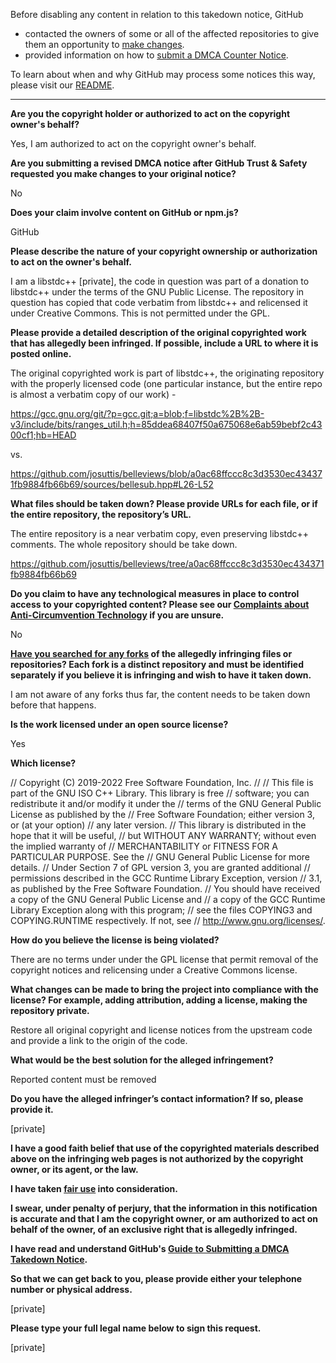 Before disabling any content in relation to this takedown notice, GitHub
- contacted the owners of some or all of the affected repositories to give them an opportunity to [make changes](https://docs.github.com/en/github/site-policy/dmca-takedown-policy#a-how-does-this-actually-work).
- provided information on how to [submit a DMCA Counter Notice](https://docs.github.com/en/articles/guide-to-submitting-a-dmca-counter-notice).

To learn about when and why GitHub may process some notices this way, please visit our [README](https://github.com/github/dmca/blob/master/README.md#anatomy-of-a-takedown-notice).

---

**Are you the copyright holder or authorized to act on the copyright owner's behalf?**

Yes, I am authorized to act on the copyright owner's behalf.

**Are you submitting a revised DMCA notice after GitHub Trust & Safety requested you make changes to your original notice?**

No

**Does your claim involve content on GitHub or npm.js?**

GitHub

**Please describe the nature of your copyright ownership or authorization to act on the owner's behalf.**

I am a libstdc++ [private], the code in question was part of a donation to libstdc++ under the terms of the GNU Public License. The repository in question has copied that code verbatim from libstdc++ and relicensed it under Creative Commons. This is not permitted under the GPL.

**Please provide a detailed description of the original copyrighted work that has allegedly been infringed. If possible, include a URL to where it is posted online.**

The original copyrighted work is part of libstdc++, the originating repository with the properly licensed code (one particular instance, but the entire repo is almost a verbatim copy of our work) -

https://gcc.gnu.org/git/?p=gcc.git;a=blob;f=libstdc%2B%2B-v3/include/bits/ranges_util.h;h=85ddea68407f50a675068e6ab59bebf2c4300cf1;hb=HEAD

vs.

https://github.com/josuttis/belleviews/blob/a0ac68ffccc8c3d3530ec434371fb9884fb66b69/sources/bellesub.hpp#L26-L52

**What files should be taken down? Please provide URLs for each file, or if the entire repository, the repository’s URL.**

The entire repository is a near verbatim copy, even preserving libstdc++ comments. The whole repository should be take down.

https://github.com/josuttis/belleviews/tree/a0ac68ffccc8c3d3530ec434371fb9884fb66b69

**Do you claim to have any technological measures in place to control access to your copyrighted content? Please see our <a href="https://docs.github.com/articles/guide-to-submitting-a-dmca-takedown-notice#complaints-about-anti-circumvention-technology">Complaints about Anti-Circumvention Technology</a> if you are unsure.**

No

**<a href="https://docs.github.com/articles/dmca-takedown-policy#b-what-about-forks-or-whats-a-fork">Have you searched for any forks</a> of the allegedly infringing files or repositories? Each fork is a distinct repository and must be identified separately if you believe it is infringing and wish to have it taken down.**

I am not aware of any forks thus far, the content needs to be taken down before that happens.

**Is the work licensed under an open source license?**

Yes

**Which license?**

// Copyright (C) 2019-2022 Free Software Foundation, Inc.
//
// This file is part of the GNU ISO C++ Library. This library is free
// software; you can redistribute it and/or modify it under the
// terms of the GNU General Public License as published by the
// Free Software Foundation; either version 3, or (at your option)
// any later version.
// This library is distributed in the hope that it will be useful,
// but WITHOUT ANY WARRANTY; without even the implied warranty of
// MERCHANTABILITY or FITNESS FOR A PARTICULAR PURPOSE. See the
// GNU General Public License for more details.
// Under Section 7 of GPL version 3, you are granted additional
// permissions described in the GCC Runtime Library Exception, version
// 3.1, as published by the Free Software Foundation.
// You should have received a copy of the GNU General Public License and
// a copy of the GCC Runtime Library Exception along with this program;
// see the files COPYING3 and COPYING.RUNTIME respectively. If not, see
// <http://www.gnu.org/licenses/>.

**How do you believe the license is being violated?**

There are no terms under under the GPL license that permit removal of the copyright notices and relicensing under a Creative Commons license.

**What changes can be made to bring the project into compliance with the license? For example, adding attribution, adding a license, making the repository private.**

Restore all original copyright and license notices from the upstream code and provide a link to the origin of the code.

**What would be the best solution for the alleged infringement?**

Reported content must be removed

**Do you have the alleged infringer’s contact information? If so, please provide it.**

[private]

**I have a good faith belief that use of the copyrighted materials described above on the infringing web pages is not authorized by the copyright owner, or its agent, or the law.**

**I have taken <a href="https://www.lumendatabase.org/topics/22">fair use</a> into consideration.**

**I swear, under penalty of perjury, that the information in this notification is accurate and that I am the copyright owner, or am authorized to act on behalf of the owner, of an exclusive right that is allegedly infringed.**

**I have read and understand GitHub's <a href="https://docs.github.com/articles/guide-to-submitting-a-dmca-takedown-notice/">Guide to Submitting a DMCA Takedown Notice</a>.**

**So that we can get back to you, please provide either your telephone number or physical address.**

[private]

**Please type your full legal name below to sign this request.**

[private]
